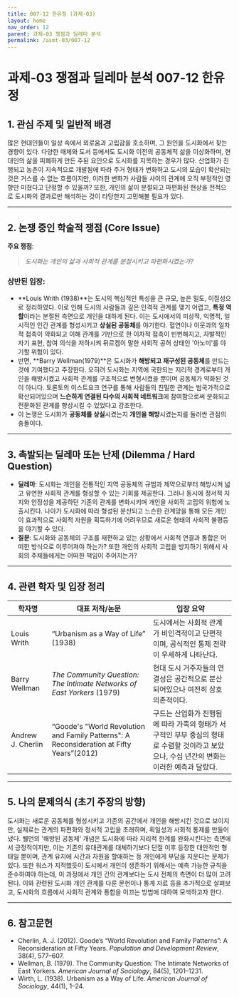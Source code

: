 ```yaml
---
title: 007-12 한유정 (과제-03)
layout: home
nav_order: 12
parent: 과제-03 쟁점과 딜레마 분석
permalink: /asmt-03/007-12
---
```


# 과제-03 쟁점과 딜레마 분석 007-12 한유정 

## 1. 관심 주제 및 일반적 배경

많은 현대인들이 일상 속에서 외로움과 고립감을 호소하며, 그 원인을 도시화에서 찾는 경향이 있다. 다양한 매체와 도서 등에서도 도시화 이전의 공동체적 삶을 이상화하며, 현대인의 삶을 피폐하게 만든 주된 요인으로 도시화를 지목하는 경우가 많다. 산업화가 진행되고 농촌이 지속적으로 개발됨에 따라 주거 형태가 변화하고 도시의 모습이 확산되는 것은 거스를 수 없는 흐름이지만, 이러한 변화가 사람들 사이의 관계에 오직 부정적인 영향만 미쳤다고 단정할 수 있을까? 또한, 개인의 삶이 분절되고 파편화된 현상을 전적으로 도시화의 결과로만 해석하는 것이 타당한지 고민해볼 필요가 있다.  

---

## 2. 논쟁 중인 학술적 쟁점 (Core Issue)

**주요 쟁점**:  
> *도시화는 개인의 삶과 사회적 관계를 분절시키고 파편화시켰는가?*  

### 상반된 입장:
- **Louis Writh (1938)**는 도시의 핵심적인 특성을 큰 규모, 높은 밀도, 이질성으로 정리하였다. 이로 인해 도시의 사람들과 깊은 인격적 관계를 맺기 어렵고, **특정 역할**이라는 분절된 측면으로 개인을 대하게 된다. 이는 도시에서의 피상적, 익명적, 일시적인 인간 관계를 형성시키고 **상실된 공동체**를 야기한다. 혈연이나 이웃과의 일차적 접촉이 약화되고 이해 관계를 기반으로 한 이차적 접촉이 빈번해지고, 자발적인 자기 표현, 참여 의식을 저하시켜 뒤르켐이 말한 사회적 공허 상태인 '아노미'를 야기할 위험이 있다.  
- 반면, **Barry Wellman(1979)**은 도시화가 **해방되고 재구성된 공동체**를 만드는 것에 기여했다고 주장한다. 오히려 도시화는 지역에 국한되는 지리적 경계로부터 개인을 해방시켰고 사회적 관계를 구조적으로 변형시켰을 뿐이며 공동체가 약화된 것이 아니다. 토론토의 이스트요크 연구를 통해 사람들의 친밀한 관계는 범국가적으로 확산되어있으며 **느슨하게 연결된 다수의 사회적 네트워크**에 참여함으로써 분화되고 전문화된 관계를 향상시킬 수 있었다고 강조한다.  
- 이 논쟁은 도시화가 **공동체를 상실**시켰는지 **개인을 해방**시켰는지를 둘러싼 관점의 충돌이다.  

---

## 3. 촉발되는 딜레마 또는 난제 (Dilemma / Hard Question)

- **딜레마**: 도시화는 개인을 전통적인 지역 공동체의 규범과 제약으로부터 해방시켜 넓고 유연한 사회적 관계를 형성할 수 있는 기회를 제공한다. 그러나 동시에 정서적 지지와 안정성을 제공하던 기존의 관계를 변화시키며 개인을 사회적 고립의 위험에 노출시킨다. 나아가 도시화에 따라 형성된 분산되고 느슨한 관계망을 통해 모든 개인이 효과적으로 사회적 자원을 획득하기에 어려우므로 새로운 형태의 사회적 불평등을 야기할 수 있다.  
- **질문**: 도시화와 공동체의 구조를 재편하고 있는 상황에서 사회적 연결과 통합은 어떠한 방식으로 이루어져야 하는가? 또한 개인의 사회적 고립을 방지하기 위해서 사회의 주체들에게는 어떠한 책임이 주어지는가?  

---

## 4. 관련 학자 및 입장 정리

| 학자명             | 대표 저작/논문                                   | 입장 요약 |
|--------------------|---------------------------------------------------|-----------|
| Louis Writh   | “Urbanism as a Way of Life” (1938)                          | 도시에서는 사회적 관계가 비인격적이고 단편적이며, 공식적인 통제 전략이 우세하게 나타난다. |
| Barry Wellman    | *The Community Question: The Intimate Networks of East Yorkers* (1979)                                | 현대 도시 거주자들의 연결성은 공간적으로 분산되어있으나 여전히 상호 의존적이다. |
| Andrew J. Cherlin     | “Goode's "World Revolution and Family Patterns": A Reconsideration at Fifty Years”(2012) | 구드는 산업화가 진행됨에 따라 가족의 형태가 서구적인 부부 중심의 형태로 수렴할 것이라고 보았으나, 수십 년간의 변화는 이러한 예측과 달랐다. |

---

## 5. 나의 문제의식 (초기 주장의 방향)

도시화는 새로운 공동체를 형성시키고 기존의 공간에서 개인을 해방시킨 것으로 보이지만, 실제로는 관계의 파편화와 정서적 고립을 초래하며, 획일성과 사회적 통제를 만들어냈다. 웰먼의 '해방된 공동체' 개념은 도시화에 따라 지리적 한계를 완화시킨다는 측면에서 긍정적이지만, 이는 기존의 유대관계를 대체하기보다 단절 이후 등장한 대안적인 형태일 뿐이며, 관계 유지에 시간과 자원을 할애하는 등 개인에게 부담을 지운다는 문제가 있다. 또한 워스가 지적했듯이 도시에서 개인이 생존하기 위해서는 예측 가능한 규칙을 준수하여야 하는데, 이 과정에서 개인 간의 관계보다는 도시 전체의 측면이 더 많이 고려된다. 이와 관련된 도시화 개인 관계를 다룬 문헌이나 통계 자료 등을 추가적으로 살펴보고, 도시화의 흐름에서 사회적 관계와 통합을 이끄는 방법에 대하여 모색하고자 한다.  

---

## 6. 참고문헌

- Cherlin, A. J. (2012). Goode’s “World Revolution and Family Patterns”: A Reconsideration at Fifty Years. *Population and Development Review*, 38(4), 577–607.  
- Wellman, B. (1979). The Community Question: The Intimate Networks of East Yorkers. *American Journal of Sociology*, 84(5), 1201–1231.  
- Wirth, L. (1938). Urbanism as a Way of Life. *American Journal of Sociology*, 44(1), 1–24.  
